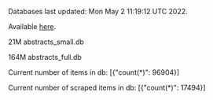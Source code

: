 Databases last updated: Mon May  2 11:19:12 UTC 2022. 

Available [here](https://github.com/cbeauhilton/ash-db/releases).


21M	abstracts_small.db

164M	abstracts_full.db

Current number of items in db:
[{"count(*)": 96904}]

Current number of scraped items in db:
[{"count(*)": 17494}]
